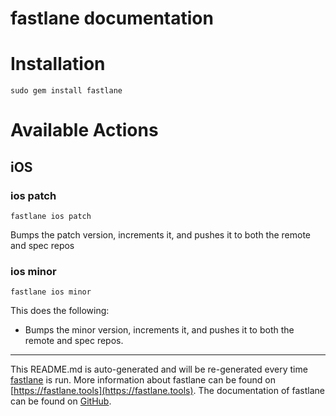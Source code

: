 fastlane documentation
================
# Installation
```
sudo gem install fastlane
```
# Available Actions
## iOS
### ios patch
```
fastlane ios patch
```
Bumps the patch version, increments it, and pushes it to both the remote and spec repos
### ios minor
```
fastlane ios minor
```
This does the following: 



-  Bumps the minor version, increments it, and pushes it to both the remote and spec repos.

----

This README.md is auto-generated and will be re-generated every time [fastlane](https://fastlane.tools) is run.
More information about fastlane can be found on [https://fastlane.tools](https://fastlane.tools).
The documentation of fastlane can be found on [GitHub](https://github.com/fastlane/fastlane/tree/master/fastlane).